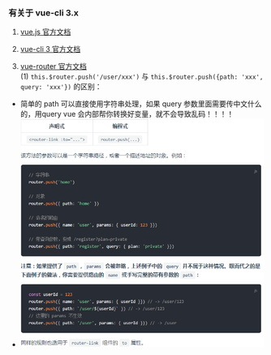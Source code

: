 ### 有关于 vue-cli 3.x

1. [vue.js 官方文档](https://cn.vuejs.org/v2/guide/)  

2. [vue-cli 3 官方文档](https://cli.vuejs.org/zh/guide/)  

3. [vue-router 官方文档](https://router.vuejs.org/zh/)  
(1) ```this.$router.push('/user/xxx')``` 与 ```this.$router.push({path: 'xxx', query: 'xxx'})``` 的区别：  
* 简单的 path 可以直接使用字符串处理，如果 query 参数里面需要传中文什么的，用query vue 会内部帮你转换好变量，就不会导致乱码！！！！
* ![avatar](./vue-router导航.png)